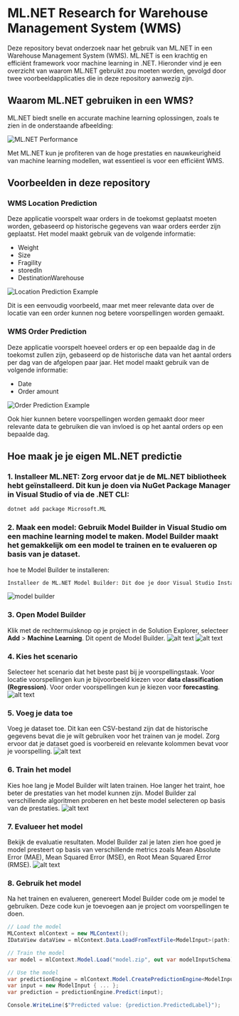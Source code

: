 # ML.NET Research for Warehouse Management System (WMS)

Deze repository bevat onderzoek naar het gebruik van ML.NET in een Warehouse Management System (WMS). ML.NET is een krachtig en efficiënt framework voor machine learning in .NET. Hieronder vind je een overzicht van waarom ML.NET gebruikt zou moeten worden, gevolgd door twee voorbeeldapplicaties die in deze repository aanwezig zijn.

## Waarom ML.NET gebruiken in een WMS?

ML.NET biedt snelle en accurate machine learning oplossingen, zoals te zien in de onderstaande afbeelding:

![ML.NET Performance](https://dotnet.microsoft.com/blob-assets/images/illustrations/machine-learning/mlnet-high-performance.svg)

Met ML.NET kun je profiteren van de hoge prestaties en nauwkeurigheid van machine learning modellen, wat essentieel is voor een efficiënt WMS.

## Voorbeelden in deze repository

### WMS Location Prediction

Deze applicatie voorspelt waar orders in de toekomst geplaatst moeten worden, gebaseerd op historische gegevens van waar orders eerder zijn geplaatst. Het model maakt gebruik van de volgende informatie:

- Weight
- Size
- Fragility
- storedIn
- DestinationWarehouse

![Location Prediction Example](.\WMS.png)

Dit is een eenvoudig voorbeeld, maar met meer relevante data over de locatie van een order kunnen nog betere voorspellingen worden gemaakt.

### WMS Order Prediction

Deze applicatie voorspelt hoeveel orders er op een bepaalde dag in de toekomst zullen zijn, gebaseerd op de historische data van het aantal orders per dag van de afgelopen paar jaar. Het model maakt gebruik van de volgende informatie:

- Date
- Order amount

![Order Prediction Example](order_predictie.png)

Ook hier kunnen betere voorspellingen worden gemaakt door meer relevante data te gebruiken die van invloed is op het aantal orders op een bepaalde dag.

## Hoe maak je je eigen ML.NET predictie

### 1. **Installeer ML.NET**: Zorg ervoor dat je de ML.NET bibliotheek hebt geïnstalleerd. Dit kun je doen via NuGet Package Manager in Visual Studio of via de .NET CLI:
   ```bash
   dotnet add package Microsoft.ML
   ```
### 2. **Maak een model**: Gebruik Model Builder in Visual Studio om een machine learning model te maken. Model Builder maakt het gemakkelijk om een model te trainen en te evalueren op basis van je dataset.
hoe te Model Builder te installeren:
```bash
Installeer de ML.NET Model Builder: Dit doe je door Visual Studio Installer te openen, je huidige Visual Studio installatie te wijzigen en de ML.NET Model Builder te selecteren.
   ```
![model builder
](image.png)
### 3. Open Model Builder

Klik met de rechtermuisknop op je project in de Solution Explorer, selecteer **Add** > **Machine Learning**. Dit opent de Model Builder.
![alt text](image-1.png)
![alt text](image-2.png)
### 4. Kies het scenario

Selecteer het scenario dat het beste past bij je voorspellingstaak. Voor locatie voorspellingen kun je bijvoorbeeld kiezen voor **data classification (Regression)**. Voor order voorspellingen kun je kiezen voor **forecasting**.
![alt text](image-3.png)

### 5. Voeg je data toe

Voeg je dataset toe. Dit kan een CSV-bestand zijn dat de historische gegevens bevat die je wilt gebruiken voor het trainen van je model. Zorg ervoor dat je dataset goed is voorbereid en relevante kolommen bevat voor je voorspelling.
![alt text](image-4.png)
### 6. Train het model

Kies hoe lang je Model Builder wilt laten trainen. Hoe langer het traint, hoe beter de prestaties van het model kunnen zijn. Model Builder zal verschillende algoritmen proberen en het beste model selecteren op basis van de prestaties.
![alt text](image-5.png)
### 7. Evalueer het model

Bekijk de evaluatie resultaten. Model Builder zal je laten zien hoe goed je model presteert op basis van verschillende metrics zoals Mean Absolute Error (MAE), Mean Squared Error (MSE), en Root Mean Squared Error (RMSE).
![alt text](image-6.png)
### 8. Gebruik het model

Na het trainen en evalueren, genereert Model Builder code om je model te gebruiken. Deze code kun je toevoegen aan je project om voorspellingen te doen.

```csharp
// Load the model
MLContext mlContext = new MLContext();
IDataView dataView = mlContext.Data.LoadFromTextFile<ModelInput>(path: "your-data.csv", hasHeader: true, separatorChar: ',');

// Train the model
var model = mlContext.Model.Load("model.zip", out var modelInputSchema);

// Use the model
var predictionEngine = mlContext.Model.CreatePredictionEngine<ModelInput, ModelOutput>(model);
var input = new ModelInput { ... };
var prediction = predictionEngine.Predict(input);

Console.WriteLine($"Predicted value: {prediction.PredictedLabel}");